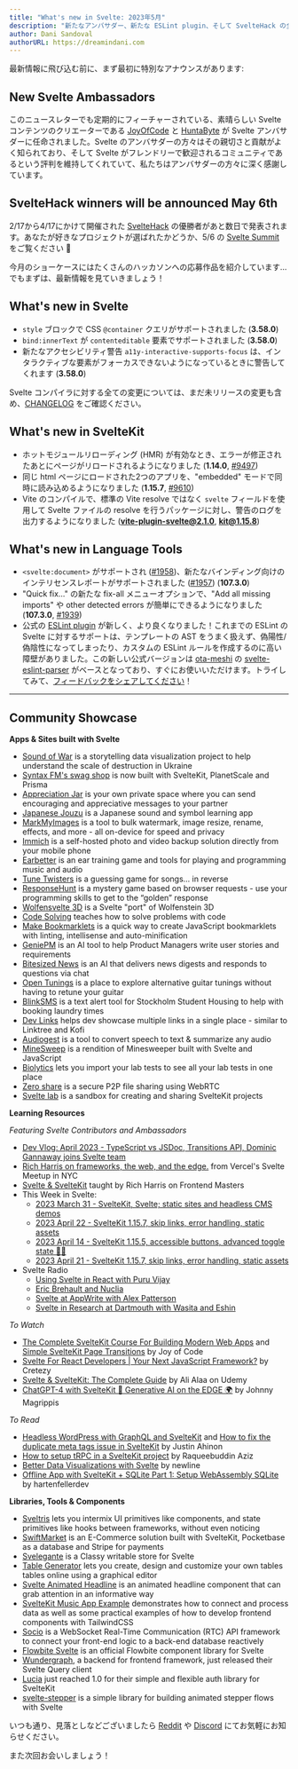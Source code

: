 ```yaml
---
title: "What's new in Svelte: 2023年5月"
description: "新たなアンバサダー、新たな ESLint plugin、そして SvelteHack の全応募を一挙公開"
author: Dani Sandoval
authorURL: https://dreamindani.com
---
```


最新情報に飛び込む前に、まず最初に特別なアナウンスがあります:

## New Svelte Ambassadors
このニュースレターでも定期的にフィーチャーされている、素晴らしい Svelte コンテンツのクリエーターである [JoyOfCode](https://www.youtube.com/@JoyofCodeDev) と [HuntaByte](https://www.youtube.com/@Huntabyte) が Svelte アンバサダーに任命されました。Svelte のアンバサダーの方々はその親切さと貢献がよく知られており、そして Svelte がフレンドリーで歓迎されるコミュニティであるという評判を維持してくれていて、私たちはアンバサダーの方々に深く感謝しています。

## SvelteHack winners will be announced May 6th
2/17から4/17にかけて開催された [SvelteHack](https://hack.sveltesociety.dev/) の優勝者があと数日で発表されます。あなたが好きなプロジェクトが選ばれたかどうか、5/6 の [Svelte Summit](https://www.sveltesummit.com/) をご覧ください 👀

今月のショーケースにはたくさんのハッカソンへの応募作品を紹介しています… でもまずは、最新情報を見ていきましょう！

## What's new in Svelte
- `style` ブロックで CSS `@container` クエリがサポートされました (**3.58.0**)
- `bind:innerText` が `contenteditable` 要素でサポートされました (**3.58.0**)
- 新たなアクセシビリティ警告 `a11y-interactive-supports-focus` は、インタラクティブな要素がフォーカスできないようになっているときに警告してくれます (**3.58.0**)

Svelte コンパイラに対する全ての変更については、まだ未リリースの変更も含め、[CHANGELOG](https://github.com/sveltejs/svelte/blob/master/CHANGELOG.md)  をご確認ください。

## What's new in SvelteKit
- ホットモジュールリローディング (HMR) が有効なとき、エラーが修正されたあとにページがリロードされるようになりました (**1.14.0**, [#9497](https://github.com/sveltejs/kit/pull/9497))
- 同じ html ページにロードされた2つのアプリを、"embedded" モードで同時に読み込めるようになりました (**1.15.7**, [#9610](https://github.com/sveltejs/kit/pull/9610))
- Vite のコンパイルで、標準の Vite resolve ではなく `svelte` フィールドを使用して Svelte ファイルの resolve を行うパッケージに対し、警告のログを出力するようになりました (**vite-plugin-svelte@2.1.0**, **kit@1.15.8**)


## What's new in Language Tools
- `<svelte:document>` がサポートされ ([#1958](https://github.com/sveltejs/language-tools/pull/1958))、新たなバインディング向けのインテリセンスレポートがサポートされました ([#1957](https://github.com/sveltejs/language-tools/pull/1957)) (**107.3.0**)
- "Quick fix..." の新たな fix-all メニューオプションで、"Add all missing imports" や other detected errors が簡単にできるようになりました (**107.3.0**, [#1939](https://github.com/sveltejs/language-tools/pull/1939))
- 公式の [ESLint plugin](https://github.com/sveltejs/eslint-plugin-svelte) が新しく、より良くなりました！これまでの ESLint の Svelte に対するサポートは、テンプレートの AST をうまく扱えず、偽陽性/偽陰性になってしまったり、カスタムの ESLint ルールを作成するのに高い障壁がありました。この新しい公式バージョンは [ota-meshi](https://github.com/ota-meshi) の [svelte-eslint-parser](https://github.com/sveltejs/svelte-eslint-parser) がベースとなっており、すぐにお使いいただけます。トライしてみて、[フィードバックをシェアしてください](https://github.com/sveltejs/eslint-plugin-svelte/issues)！

---

## Community Showcase

**Apps & Sites built with Svelte**
- [Sound of War](https://soundofwar.art/) is a storytelling data visualization project to help understand the scale of destruction in Ukraine
- [Syntax FM's swag shop](https://swag.syntax.fm/) is now built with SvelteKit, PlanetScale and Prisma
- [Appreciation Jar](https://appreciation.place/) is your own private space where you can send encouraging and appreciative messages to your partner
- [Japanese Jouzu](https://jp-jouzu.netlify.app/) is a Japanese sound and symbol learning app
- [MarkMyImages](https://www.markmyimages.com/) is a tool to bulk watermark, image resize, rename, effects, and more - all on-device for speed and privacy
- [Immich](https://github.com/immich-app/immich) is a self-hosted photo and video backup solution directly from your mobile phone
- [Earbetter](https://github.com/ryanatkn/earbetter) is an ear training game and tools for playing and programming music and audio
- [Tune Twisters](https://tune-twisters.vercel.app/) is a guessing game for songs... in reverse
- [ResponseHunt](https://www.responsehunt.com/) is a mystery game based on browser requests - use your programming skills to get to the “golden” response
- [Wolfensvelte 3D](https://github.com/snuffyDev/Wolfensvelte-3D/) is a Svelte "port" of Wolfenstein 3D
- [Code Solving](https://code-svelte.vercel.app/) teaches how to solve problems with code
- [Make Bookmarklets](https://make-bookmarklets.com/) is a quick way to create JavaScript bookmarklets with linting, intellisense and auto-minification
- [GeniePM](https://genie.pm) is an AI tool to help Product Managers write user stories and requirements
- [Bitesized News](https://bitesized.news/) is an AI that delivers news digests and responds to questions via chat
- [Open Tunings](https://www.open-tunings.com/) is a place to explore alternative guitar tunings without having to retune your guitar
- [BlinkSMS](https://blinksms.se/#) is a text alert tool for Stockholm Student Housing to help with booking laundry times
- [Dev Links](https://github.com/killswitchh/dev-links) helps dev showcase multiple links in a single place - similar to Linktree and Kofi
- [Audiogest](https://audiogest.app/) is a tool to convert speech to text & summarize any audio
- [MineSweep](https://alecames.com/minesweep) is a rendition of Minesweeper built with Svelte and JavaScript
- [Biolytics](https://biolytics.app/) lets you import your lab tests to see all your lab tests in one place
- [Zero share](https://github.com/ntsd/zero-share) is a secure P2P file sharing using WebRTC
- [Svelte lab](https://www.sveltelab.dev/) is a sandbox for creating and sharing SvelteKit projects

**Learning Resources**

_Featuring Svelte Contributors and Ambassadors_
- [Dev Vlog: April 2023 - TypeScript vs JSDoc, Transitions API, Dominic Gannaway joins Svelte team](https://www.youtube.com/watch?v=MJHO6FSioPI)
- [Rich Harris on frameworks, the web, and the edge.](https://www.youtube.com/watch?v=uXCipjbcQfM) from Vercel's Svelte Meetup in NYC
- [Svelte & SvelteKit](https://frontendmasters.com/workshops/svelte-sveltekit/) taught by Rich Harris on Frontend Masters
- This Week in Svelte:
  - [2023 March 31 - SvelteKit, Svelte; static sites and headless CMS demos](https://www.youtube.com/watch?v=-YjLubiieYs)
  - [2023 April 22 - SvelteKit 1.15.7, skip links, error handling, static assets](https://www.youtube.com/watch?v=SCMosMo85_8)
  - [2023 April 14 - SvelteKit 1.15.5, accessible buttons, advanced toggle state 🧪🔥](https://www.youtube.com/watch?v=H2kOO5mvUQs)
  - [2023 April 21 - SvelteKit 1.15.7, skip links, error handling, static assets](https://www.youtube.com/watch?v=SCMosMo85_8)
- Svelte Radio
  - [Using Svelte in React with Puru Vijay](https://www.svelteradio.com/episodes/using-svelte-in-react-with-puru-vijay)
  - [Eric Brehault and Nuclia](https://www.svelteradio.com/episodes/eric-brehault-and-nuclia)
  - [Svelte at AppWrite with Alex Patterson](https://www.svelteradio.com/episodes/svelte-at-appwrite-with-alex-patterson)
  - [Svelte in Research at Dartmouth with Wasita and Eshin](https://www.svelteradio.com/episodes/svelte-in-research-at-dartmouth-with-wasita-and-eshin)

_To Watch_
- [The Complete SvelteKit Course For Building Modern Web Apps](https://www.youtube.com/watch?v=MoGkX4RvZ38) and [Simple SvelteKit Page Transitions](https://www.youtube.com/watch?v=gkw1wFIXM_8) by Joy of Code
- [Svelte For React Developers | Your Next JavaScript Framework?](https://www.youtube.com/watch?v=smqE0y0z0CA) by Cretezy
- [Svelte & SvelteKit: The Complete Guide](https://www.udemy.com/course/svelte-and-sveltekit/?ranMID=39197&ranEAID=msYS1Nvjv4c&ranSiteID=msYS1Nvjv4c-oN6aTXp3jgDgUps8JCGxcg&LSNPUBID=msYS1Nvjv4c&utm_source=aff-campaign&utm_medium=udemyads) by Ali Alaa on Udemy
- [ChatGPT-4 with SvelteKit 🤖 Generative AI on the EDGE 🌍](https://www.youtube.com/watch?v=Uw5GZg96kD8) by Johnny Magrippis


_To Read_
- [Headless WordPress with GraphQL and SvelteKit](https://www.okupter.com/blog/headless-wordpress-graphql-sveltekit) and [How to fix the duplicate meta tags issue in SvelteKit](https://www.okupter.com/blog/sveltekit-fix-duplicate-metatags-issue) by Justin Ahinon
- [How to setup tRPC in a SvelteKit project](https://raqueebuddinaziz.com/blog/how-to-setup-trpc-in-a-sveltekit-project/) by Raqueebuddin Aziz
- [Better Data Visualizations with Svelte](https://www.newline.co/courses/better-data-visualizations-with-svelte/welcome) by newline
- [Offline App with SvelteKit + SQLite Part 1: Setup WebAssembly SQLite](https://www.youtube.com/watch?v=Uvnzwp72Ze8) by hartenfellerdev

**Libraries, Tools & Components**
- [Sveltris](https://github.com/mokshit06/sveltris) lets you intermix UI primitives like components, and state primitives like hooks between frameworks, without even noticing
- [SwiftMarket](https://github.com/SwiftMarket/swiftmarket-sveltekit) is an E-Commerce solution built with SvelteKit, Pocketbase as a database and Stripe for payments
- [Svelegante](https://www.npmjs.com/package/svelegante) is a Classy writable store for Svelte
- [Table Generator](https://www.table-generator.de/) lets you create, design and customize your own tables tables online using a graphical editor
- [Svelte Animated Headline](https://www.npmjs.com/package/svelte-animated-headline) is an animated headline component that can grab attention in an informative way
- [SvelteKit Music App Example](https://github.com/tguelcan/music) demonstrates how to connect and process data as well as some practical examples of how to develop frontend components with TailwindCSS
- [Socio](https://www.npmjs.com/package/socio) is a WebSocket Real-Time Communication (RTC) API framework to connect your front-end logic to a back-end database reactively
- [Flowbite Svelte](https://flowbite-svelte.com/) is an official Flowbite component library for Svelte
- [Wundergraph](https://wundergraph.com/blog/introducing_svelte_query_client), a backend for frontend framework, just released their Svelte Query client
- [Lucia](https://lucia-auth.com/blog/lucia-1) just reached 1.0 for their simple and flexible auth library for SvelteKit
- [svelte-stepper](https://github.com/efstajas/svelte-stepper) is a simple library for building animated stepper flows with Svelte

いつも通り、見落としなどございましたら [Reddit](https://www.reddit.com/r/sveltejs/) や [Discord](https://discord.gg/svelte) にてお気軽にお知らせください。

また次回お会いしましょう！
